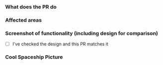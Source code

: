 ### What does the PR do

<!-- Fill in the relevant information below to help us evaluate your proposed changes. -->

### Affected areas

<!-- List the affected areas (e.g wallet, browser, etc..) -->

### Screenshot of functionality (including design for comparison)

- [ ] I've checked the design and this PR matches it

<!-- screenshot (or gif/video) that demonstrates the functionality, specially important if it's a bug fix. -->

### Cool Spaceship Picture

<!-- optional but cool ->
